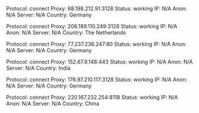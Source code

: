 Protocol: connect
Proxy: 88.198.212.91:3128
Status: working
IP: N/A
Anon: N/A
Server: N/A
Country: Germany

Protocol: connect
Proxy: 206.189.110.249:3128
Status: working
IP: N/A
Anon: N/A
Server: N/A
Country: The Netherlands

Protocol: connect
Proxy: 77.237.236.247:80
Status: working
IP: N/A
Anon: N/A
Server: N/A
Country: Germany

Protocol: connect
Proxy: 152.67.8.148:443
Status: working
IP: N/A
Anon: N/A
Server: N/A
Country: India

Protocol: connect
Proxy: 176.97.210.117:3128
Status: working
IP: N/A
Anon: N/A
Server: N/A
Country: Germany

Protocol: connect
Proxy: 220.167.232.254:8118
Status: working
IP: N/A
Anon: N/A
Server: N/A
Country: China

